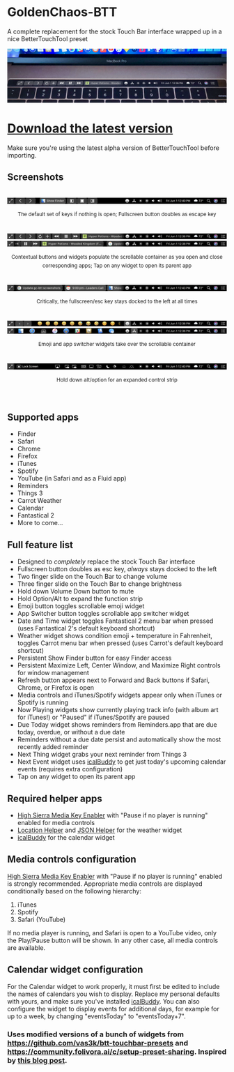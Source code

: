 # GoldenChaos-BTT
A complete replacement for the stock Touch Bar interface wrapped up in a nice BetterTouchTool preset

![Photo](https://github.com/GoldenChaos/GoldenChaos-BTT/blob/master/cool-photo.jpg?raw=true)

# [Download the latest version](https://github.com/GoldenChaos/GoldenChaos-BTT/raw/master/goldenchaos-btt.bttpresetcompressed)
Make sure you're using the latest alpha version of BetterTouchTool before importing.

## Screenshots
<br/>![](https://github.com/GoldenChaos/GoldenChaos-BTT/blob/master/screenshot-1.png)
<p align="center"><sup>The default set of keys if nothing is open; Fullscreen button doubles as escape key</sup></p>

<br/>![](https://github.com/GoldenChaos/GoldenChaos-BTT/blob/master/screenshot-2.png)
![](https://github.com/GoldenChaos/GoldenChaos-BTT/blob/master/screenshot-4.png)
<p align="center"><sup>Contextual buttons and widgets populate the scrollable container as you open and close corresponding apps; Tap on any widget to open its parent app</sup></p>

<br/>![](https://github.com/GoldenChaos/GoldenChaos-BTT/blob/master/screenshot-3.png)
<p align="center"><sup>Critically, the fullscreen/esc key stays docked to the left at all times</sup></p>

<br/>![](https://github.com/GoldenChaos/GoldenChaos-BTT/blob/master/screenshot-5.png)
![](https://github.com/GoldenChaos/GoldenChaos-BTT/blob/master/screenshot-6.png)
<p align="center"><sup>Emoji and app switcher widgets take over the scrollable container</sup></p>

<br/>![](https://github.com/GoldenChaos/GoldenChaos-BTT/blob/master/screenshot-7.png)
<p align="center"><sup>Hold down alt/option for an expanded control strip</sup></p><br/>

## Supported apps

- Finder
- Safari
- Chrome
- Firefox
- iTunes
- Spotify
- YouTube (in Safari and as a Fluid app)
- Reminders
- Things 3
- Carrot Weather
- Calendar
- Fantastical 2
- More to come...

## Full feature list

- Designed to *completely* replace the stock Touch Bar interface
- Fullscreen button doubles as esc key, *always* stays docked to the left
- Two finger slide on the Touch Bar to change volume
- Three finger slide on the Touch Bar to change brightness
- Hold down Volume Down button to mute
- Hold Option/Alt to expand the function strip
- Emoji button toggles scrollable emoji widget
- App Switcher button toggles scrollable app switcher widget
- Date and Time widget toggles Fantastical 2 menu bar when pressed (uses Fantastical 2's default keyboard shortcut)
- Weather widget shows condition emoji + temperature in Fahrenheit, toggles Carrot menu bar when pressed (uses Carrot's default keyboard shortcut)
- Persistent Show Finder button for easy Finder access
- Persistent Maximize Left, Center Window, and Maximize Right controls for window management
- Refresh button appears next to Forward and Back buttons if Safari, Chrome, or Firefox is open
- Media controls and iTunes/Spotify widgets appear only when iTunes or Spotify is running
- Now Playing widgets show currently playing track info (with album art for iTunes!) or "Paused" if iTunes/Spotify are paused
- Due Today widget shows reminders from Reminders.app that are due today, overdue, or without a due date
- Reminders without a due date persist and automatically show the most recently added reminder
- Next Thing widget grabs your next reminder from Things 3
- Next Event widget uses [icalBuddy](http://hasseg.org/icalBuddy/) to get just today's upcoming calendar events (requires extra configuration)
- Tap on any widget to open its parent app

## Required helper apps

- [High Sierra Media Key Enabler](http://milgra.com/high-sierra-media-key-enabler.html) with "Pause if no player is running" enabled for media controls
- [Location Helper](http://www.mousedown.net/mouseware/LocationHelper.html) and [JSON Helper](http://www.mousedown.net/mouseware/JSONHelper.html) for the weather widget
- [icalBuddy](http://hasseg.org/icalBuddy/) for the calendar widget

## Media controls configuration

[High Sierra Media Key Enabler](http://milgra.com/high-sierra-media-key-enabler.html) with "Pause if no player is running" enabled is strongly recommended. Appropriate media controls are displayed conditionally based on the following hierarchy:

1. iTunes
2. Spotify
3. Safari (YouTube)

If no media player is running, and Safari is open to a YouTube video, only the Play/Pause button will be shown. In any other case, all media controls are available.

## Calendar widget configuration

For the Calendar widget to work properly, it must first be edited to include the names of calendars you wish to display. Replace my personal defaults with yours, and make sure you've installed [icalBuddy](http://hasseg.org/icalBuddy/). You can also configure the widget to display events for additional days, for example for up to a week, by changing "eventsToday" to "eventsToday+7".

### Uses modified versions of a bunch of widgets from https://github.com/vas3k/btt-touchbar-presets and https://community.folivora.ai/c/setup-preset-sharing. Inspired by [this blog post](http://vas3k.com/blog/touchbar/).
